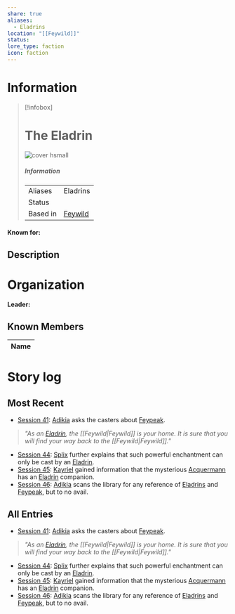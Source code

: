 ```yaml
---
share: true
aliases:
  - Eladrins
location: "[[Feywild]]"
status: 
lore_type: faction
icon: faction
---
```

# Information
> [!infobox]
> # The Eladrin
> ![cover hsmall](insertimage.png)
> ##### Information
> |   |  |
> | ---- | ---- |
> | Aliases | Eladrins|
> | Status| |
> | Based in|  [Feywild](../Locations/Planes/Feywild.md)|
#### Known for:
## Description
# Organization
#### Leader:
## Known Members
| Name |
| ---- |

# Story log
## Most Recent
- [Session 41](../Session%20Log/Session%2041.md): [Adikia](Adikia%20Unalome.md) asks the casters about [Feypeak](Feypeak.md).
> *"As an [Eladrin](The%20Eladrin.md), the [[Feywild|Feywild]] is your home. It is sure that you will find your way back to the [[Feywild|Feywild]]."*
- [Session 44](../Session%20Log/Session%2044.md): [Splix](Spraugh%20'Splix'%20Calix.md) further explains that such powerful enchantment can only be cast by an [Eladrin](The%20Eladrin.md).
- [Session 45](../Session%20Log/Session%2045.md): [Kayriel](Kayriel%20Acquermann.md) gained information that the mysterious [Acquermann](Acquermann%20Clan.md) has an [Eladrin](The%20Eladrin.md) companion.
- [Session 46](../Session%20Log/Session%2046.md): [Adikia](Adikia%20Unalome.md) scans the library for any reference of [Eladrins](The%20Eladrin.md) and [Feypeak](Feypeak.md), but to no avail.

## All Entries
- [Session 41](../Session%20Log/Session%2041.md): [Adikia](Adikia%20Unalome.md) asks the casters about [Feypeak](Feypeak.md).
> *"As an [Eladrin](The%20Eladrin.md), the [[Feywild|Feywild]] is your home. It is sure that you will find your way back to the [[Feywild|Feywild]]."*
- [Session 44](../Session%20Log/Session%2044.md): [Splix](Spraugh%20'Splix'%20Calix.md) further explains that such powerful enchantment can only be cast by an [Eladrin](The%20Eladrin.md).
- [Session 45](../Session%20Log/Session%2045.md): [Kayriel](Kayriel%20Acquermann.md) gained information that the mysterious [Acquermann](Acquermann%20Clan.md) has an [Eladrin](The%20Eladrin.md) companion.
- [Session 46](../Session%20Log/Session%2046.md): [Adikia](Adikia%20Unalome.md) scans the library for any reference of [Eladrins](The%20Eladrin.md) and [Feypeak](Feypeak.md), but to no avail.
